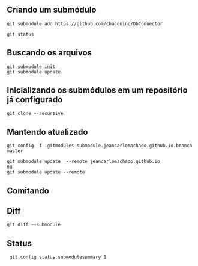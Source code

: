 
Criando um submódulo
--------------------

```
git submodule add https://github.com/chaconinc/DbConnector

git status
```


Buscando os arquivos
--------------------

```
git submodule init
git submodule update

```


Inicializando os submódulos em um repositório já configurado
------------------------------------------------------------

```
git clone --recursive

```

Mantendo atualizado
-------------------

```
git config -f .gitmodules submodule.jeancarlomachado.github.io.branch master

git submodule update  --remote jeancarlomachado.github.io
ou
git submodule update --remote

```

Comitando
---------


Diff
----

```
git diff --submodule

```

Status
------

```
 git config status.submodulesummary 1

```


